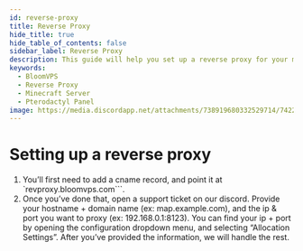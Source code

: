 ```yaml
---
id: reverse-proxy
title: Reverse Proxy
hide_title: true
hide_table_of_contents: false
sidebar_label: Reverse Proxy
description: This guide will help you set up a reverse proxy for your minecraft server.
keywords:
  - BloomVPS
  - Reverse Proxy
  - Minecraft Server
  - Pterodactyl Panel
image: https://media.discordapp.net/attachments/738919680332529714/742239368919515207/ReverseProxy.png?width=1204&height=677
---
```

# Setting up a reverse proxy

1. You’ll first need to add a cname record, and point it at `revproxy.bloomvps.com```. 
2. Once you’ve done that, open a support ticket on our discord. Provide your hostname + domain name (ex: map.example.com), and the ip & port you want to proxy (ex: 192.168.0.1:8123). You can find your ip + port by opening the configuration dropdown menu, and selecting “Allocation Settings”. After you’ve provided the information, we will handle the rest.  